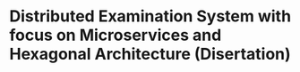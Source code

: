 # Distributed Examination System with focus on Microservices and Hexagonal Architecture (Disertation)
